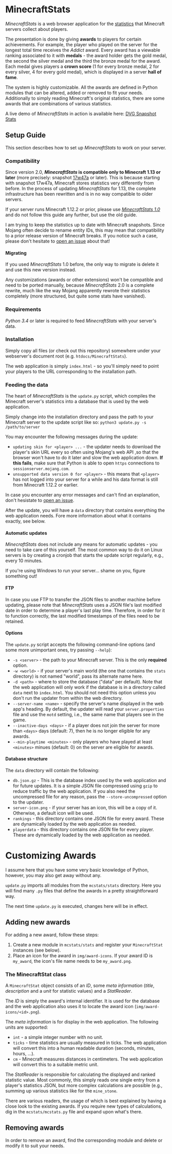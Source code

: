 # MinecraftStats

_MinecraftStats_ is a web browser application for the [statistics][1] that Minecraft servers collect about players.

The presentation is done by giving __awards__ to players for certain achievements. For example, the player who played on the server for the longest total time receives the _Addict_ award. Every award has a viewable ranking associated to it with __medals__ - the award holder gets the gold medal, the second the silver medal and the third the bronze medal for the award. Each medal gives players a __crown score__ (1 for every bronze medal, 2 for every silver, 4 for every gold medal), which is displayed in a server __hall of fame__.

The system is highly customizable. All the awards are defined in Python modules that can be altered, added or removed to fit your needs. Additionally to simply reading Minecraft's original statistics, there are some awards that are combinations of various statistics.

A live demo of _MinecraftStats_ in action is available here: [DVG Snapshot Stats][2]

## Setup Guide
This section describes how to set up _MinecraftStats_ to work on your server.

### Compatibility
Since version 2.0, ___MinecraftStats_ is compatible only to Minecraft 1.13 or later__ (more precisely: snapshot [17w47a][5] or later). This is because starting with snapshot 17w47a, Minecraft stores statistics very differently from before. In the process of updating _MinecraftStats_ for 1.13, the complete infrastructure has been rewritten and is in no way compatible to older servers.

If your server runs Minecraft 1.12.2 or prior, please use [_MinecraftStats 1.0_][3] and do not follow this guide any further, but use the old guide.

I am trying to keep the statistics up to date with Minecraft snapshots. Since Mojang often decide to rename entity IDs, this may mean that compatibility to a prior release version of Minecraft breaks. If you notice such a case, please don't hesitate to [open an issue][4] about that!

#### Migrating
If you used _MinecraftStats_ 1.0 before, the only way to migrate is delete it and use this new version instead.

Any customizations (awards or other extensions) won't be compatible and need to be ported manually, because _MinecraftStats_ 2.0 is a complete rewrite, much like the way Mojang apparently rewrote their statistics completely (more structured, but quite some stats have vanished).

### Requirements
_Python 3.4_ or later is required to feed _MinecraftStats_ with your server's data.

### Installation
Simply copy all files (or check out this repository) somewhere under your webserver's document root (e.g. `htdocs/MinecraftStats`).

The web application is simply `index.html` - so you'll simply need to point your players to the URL corresponding to the installation path.

### Feeding the data
The heart of _MinecraftStats_ is the `update.py` script, which compiles the Minecraft server's statistics into a database that is used by the web application.

Simply change into the installation directory and pass the path to your Minecraft server to the update script like so:
```python3 update.py -s /path/to/server```

You may encounter the following messages during the update:
* `updating skin for <player> ...` - the updater needs to download the player's skin URL every so often using Mojang's web API ,so that the browser won't have to do it later and slow the web application down. __If this fails__, make sure that Python is able to open `https` connections to `sessionserver.mojang.com`.
* `unsupported data version 0 for <player>` - this means that `<player>` has not logged into your server for a while and his data format is still from Minecraft 1.12.2 or earlier.

In case you encounter any error messages and can't find an explanation, don't hesistate to [open an issue][4].

After the update, you will have a `data` directory that contains everything the web application needs. Fore more information about what it contains exactly, see below.

#### Automatic updates
_MinecraftStats_ does not include any means for automatic updates - you need to take care of this yourself. The most common way to do it on Linux servers is by creating a cronjob that starts the update script regularly, e.g., every 10 minutes.

If you're using Windows to run your server... shame on you, figure something out!

#### FTP
In case you use FTP to transfer the JSON files to another machine before updating, please note that _MinecraftStats_ uses a JSON file's last modified date in order to determine a player's last play time. Therefore, in order for it to function correctly, the last modified timestamps of the files need to be retained.

#### Options

The `update.py` script accepts the following command-line options (and some more unimportant ones, try passing `--help`):

* `-s <server>` - the path to your Minecraft server. This is the only __required__ option.
* `-w <world>` - if your server's main world (the one that contains the `stats` directory) is not named "world", pass its alternate name here.
* `-d <path>` - where to store the database ("data" per default). Note that the web application will only work if the database is in a directory called `data` next to `index.html`. You should not need this option unless you don't run the updater from within the web directory.
* `--server-name <name>` - specify the server's name displayed in the web app's heading. By default, the updater will read your `server.properties` file and use the `motd` setting, i.e., the same name that players see in the game.
* `--inactive-days <days>` - if a player does not join the server for more than `<days>` days (default: 7), then he is no longer eligible for any awards.
* `--min-playtime <minutes>` - only players who have played at least `<minutes>` minues (default: 0) on the server are eligible for awards.

#### Database structure
The `data` directory will contain the following:
* `db.json.gz` - This is the database index used by the web application and for future updates. It is a simple JSON file compressed using `gzip` to reduce traffic by the web application. If you also need the uncompressed file for any reason, pass the `--store-uncompressed` option to the updater.
* `server-icon.png` - if your server has an icon, this will be a copy of it. Otherwise, a default icon will be used.
* `rankings` - this directory contains one JSON file for every award. These are dynamically loaded by the web application as needed.
* `playerdata` - this directory contains one JSON file for every player. These are dynamically loaded by the web application as needed.

# Customizing Awards
I assume here that you have some very basic knowledge of Python, however, you may also get away without any.

`update.py` imports all modules from the `mcstats/stats` directory. Here you will find many `.py` files that define the awards in a pretty straightforward way.

The next time `update.py` is executed, changes here will be in effect.

## Adding new awards
For adding a new award, follow these steps:

1. Create a new module in `mcstats/stats` and register your `MinecraftStat` instances (see below).
2. Place an icon for the award in `img/award-icons`. If your award ID is `my_award`, the icon's file name needs to be `my_award.png`.

### The MinecraftStat class
A `MinecraftStat` object consists of an _ID_, some _meta information_ (_title_, _description_ and a _unit_ for statistic values) and a _StatReader_.

The _ID_ is simply the award's internal identifier. It is used for the database and the web application also uses it to locate the award icon (`img/award-icons/<id>.png`).

The _meta information_ is for display in the web application. The following units are supported:
* `int` - a simple integer number with no unit.
* `ticks` - time statistics are usually measured in ticks. The web application will convert this into a human readable duration (seconds, minutes, hours, ...).
* `cm` - Minecraft measures distances in centimeters. The web application will convert this to a suitable metric unit.

The _StatReader_ is responsible for calculating the displayed and ranked statistic value. Most commonly, this simply reads one single entry from a player's statistics JSON, but more complex calculations are possible (e.g., summing up various statistics like for the `mine_stone`.

There are various readers, the usage of which is best explained by having a close look to the existing awards. If you require new types of calculations, dig in the `mcstats/mcstats.py` file and expand upon what's there.

## Removing awards
In order to remove an award, find the corresponding module and delete or modify it to suit your needs.

[1]:http://minecraft.gamepedia.com/Statistics
[2]:http://mine3.dvgaming.com/
[3]:https://github.com/pdinklag/MinecraftStats/releases/tag/1.0
[4]:https://github.com/pdinklag/MinecraftStats/issues
[5]:https://minecraft.gamepedia.com/17w47a
